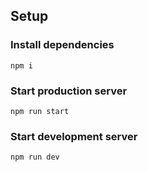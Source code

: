 ## Setup

### Install dependencies

```
npm i
```

### Start production server

```
npm run start
```

### Start development server

```
npm run dev
```
